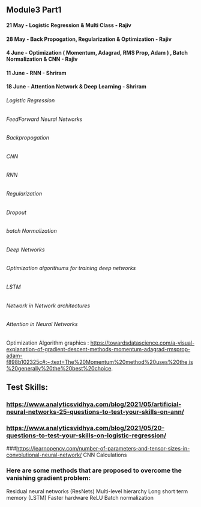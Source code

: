 ## Module3 Part1
#### 21 May - Logistic Regression & Multi Class - Rajiv
#### 28 May - Back Propogation, Regularization & Optimization - Rajiv
#### 4 June - Optimization ( Momentum, Adagrad, RMS Prop, Adam ) , Batch Normalization & CNN - Rajiv
#### 11 June - RNN - Shriram
#### 18 June - Attention Network & Deep Learning - Shriram

###### Logistic Regression
###### FeedForward Neural Networks
###### Backpropogation
###### CNN
###### RNN
###### Regularization
###### Dropout
###### batch Normalization
###### Deep Networks
###### Optimization algorithums for training deep networks
###### LSTM
###### Network in Network architectures
###### Attention in Neural Networks

Optimization Algorithm graphics : https://towardsdatascience.com/a-visual-explanation-of-gradient-descent-methods-momentum-adagrad-rmsprop-adam-f898b102325c#:~:text=The%20Momentum%20method%20uses%20the,is%20generally%20the%20best%20choice.


## Test Skills:
### https://www.analyticsvidhya.com/blog/2021/05/artificial-neural-networks-25-questions-to-test-your-skills-on-ann/

### https://www.analyticsvidhya.com/blog/2021/05/20-questions-to-test-your-skills-on-logistic-regression/

###https://learnopencv.com/number-of-parameters-and-tensor-sizes-in-convolutional-neural-network/
CNN Calculations

### Here are some methods that are proposed to overcome the vanishing gradient problem:
Residual neural networks (ResNets)
Multi-level hierarchy
Long short term memory (LSTM)
Faster hardware
ReLU
Batch normalization

